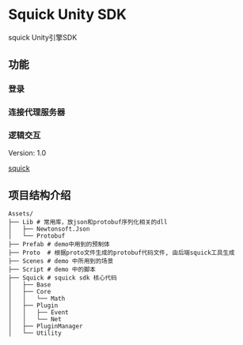 # Squick Unity SDK

squick Unity引擎SDK



## 功能

### 登录



### 连接代理服务器



### 逻辑交互

Version: 1.0

[squick](https://github.com/pwnsky/squick)





## 项目结构介绍



```
Assets/
├── Lib # 常用库，放json和protobuf序列化相关的dll
│   ├── Newtonsoft.Json
│   └── Protobuf
├── Prefab # demo中用到的预制体
├── Proto  # 根据proto文件生成的protobuf代码文件, 由后端squick工具生成
├── Scenes # demo 中所用到的场景
├── Script # demo 中的脚本
├── Squick # squick sdk 核心代码
│   ├── Base
│   ├── Core
│   │   └── Math
│   ├── Plugin
│   │   ├── Event
│   │   └── Net
│   ├── PluginManager
│   └── Utility
```

